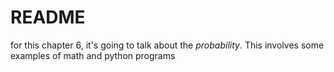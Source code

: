 README
====


for this chapter 6, it's going to talk about the *probability*. This involves some examples of math and python programs
